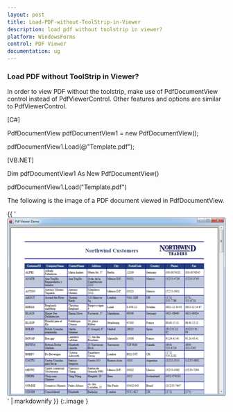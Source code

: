 ```yaml
---
layout: post
title: Load-PDF-without-ToolStrip-in-Viewer
description: load pdf without toolstrip in viewer?
platform: WindowsForms
control: PDF Viewer
documentation: ug
---
```


### Load PDF without ToolStrip in Viewer?

In order to view PDF without the toolstrip, make use of PdfDocumentView control instead of PdfViewerControl. Other features and options are similar to PdfViewerControl.



[C#]

PdfDocumentView pdfDocumentView1 = new PdfDocumentView();

pdfDocumentView1.Load(@"Template.pdf");



[VB.NET]

Dim pdfDocumentView1 As New PdfDocumentView()

pdfDocumentView1.Load("Template.pdf")



The following is the image of a PDF document viewed in PdfDocumentView.

{{ '![](Load-PDF-without-ToolStrip-in-Viewer_images/Load-PDF-without-ToolStrip-in-Viewer_img1.png)' | markdownify }}
{:.image }



